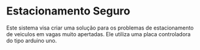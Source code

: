 # Estacionamento Seguro
Este sistema visa criar uma solução para os problemas de estacionamento de veiculos em vagas muito apertadas.
Ele utiliza uma placa controladora do tipo arduino uno.
